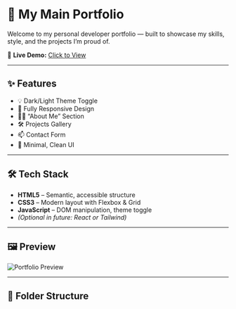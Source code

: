 # 💼 My Main Portfolio

Welcome to my personal developer portfolio — built to showcase my skills, style, and the projects I’m proud of.

🔗 **Live Demo:** [Click to View](https://jacob11q1.github.io/My-Main-Portfolio)

---

## ✨ Features

- 💡 Dark/Light Theme Toggle
- 📱 Fully Responsive Design
- 🧑‍💻 “About Me” Section
- 🛠 Projects Gallery
- 📫 Contact Form
- 🎨 Minimal, Clean UI

---

## 🛠 Tech Stack

- **HTML5** – Semantic, accessible structure
- **CSS3** – Modern layout with Flexbox & Grid
- **JavaScript** – DOM manipulation, theme toggle
- *(Optional in future: React or Tailwind)*

---

## 🖼 Preview

![Portfolio Preview](assets/images/preview.png)

---

## 📁 Folder Structure

